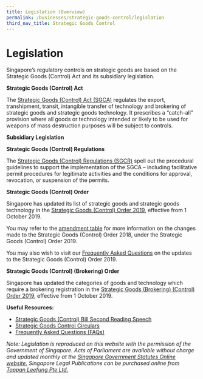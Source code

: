 ```yaml
---
title: Legislation (Overview)
permalink: /businesses/strategic-goods-control/legislation
third_nav_title: Strategic Goods Control
---
```


# Legislation

Singapore’s regulatory controls on strategic goods are based on the Strategic Goods (Control) Act and its subsidiary legislation.

**Strategic Goods (Control) Act**

The  [Strategic Goods (Control) Act (SGCA)](https://sso.agc.gov.sg/Act/SGCA2002)  regulates the export, transhipment, transit, intangible transfer of technology and brokering of strategic goods and strategic goods technology. It prescribes a “catch-all” provision where all goods or technology intended or likely to be used for weapons of mass destruction purposes will be subject to controls.

**Subsidiary Legislation**

**Strategic Goods (Control) Regulations**

The  [Strategic Goods (Control) Regulations (SGCR)](https://sso.agc.gov.sg/SL/SGCA2002-RG1?DocDate=20180904#legis)  spell out the procedural guidelines to support the implementation of the SGCA – including facilitative permit procedures for legitimate activities and the conditions for approval, revocation, or suspension of the permits.

**Strategic Goods (Control) Order**

Singapore has updated its list of strategic goods and strategic goods technology in the [Strategic Goods (Control) Order 2019](https://sso.agc.gov.sg/SL-Supp/S532-2019/Published/20190801?DocDate=20190801), effective from 1 October 2019.

You may refer to the  [amendment table](https://www.customs.gov.sg/-/media/cus/files/business/strategic-goods-control/sgco-2019-table-of-amendments---oct-2019.pdf?la=en&hash=36013E2A318447289BB43516F6DE5730E19D7146) for more information on the changes made to the Strategic Goods (Control) Order 2018, under the Strategic Goods (Control) Order 2019.

You may also wish to visit our  [Frequently Asked Questions](https://www.customs.gov.sg/-/media/cus/files/business/strategic-goods-control/faqs-for-strategic-goods-control-order-2019.pdf?la=en&hash=3664098D73212CFA275AE10A718EC98E20594F7B) on the updates to the Strategic Goods (Control) Order 2019.

**Strategic Goods (Control) (Brokering) Order**

Singapore has updated the categories of goods and technology which require a brokering registration in the  [Strategic Goods (Brokering) (Control) Order 2019](https://sso.agc.gov.sg/SL/SGCA2002-S534-2019?DocDate=20190801), effective from 1 October 2019.

**Useful Resources:**

-   [Strategic Goods (Control) Bill Second Reading Speech](https://www.customs.gov.sg/-/media/cus/files/business/strategic-goods-control/nov2002_2ndreading.pdf?la=en&hash=9CA79F716BDB41E61BBF40B8BC85DAC41E685B3F)
-   [Strategic Goods Control Circulars](https://singapore-customs-staging.netlify.app/news-and-media/circulars/)
-   [Frequently Asked Questions (FAQs)](https://va.ecitizen.gov.sg/cfp/CustomerPages/Customs/explorefaq.aspx)

_Note: Legislation is reproduced on this website with the permission of the Government of Singapore. Acts of Parliament are available without charge and updated monthly at the  [Singapore Government Statutes Online website.](https://sso.agc.gov.sg/)  Singapore Legal Publications can be purchased online from  [Toppan Leefung Pte Ltd.](http://www.toppanleefung.com/Header_LegalPub.aspx)_
